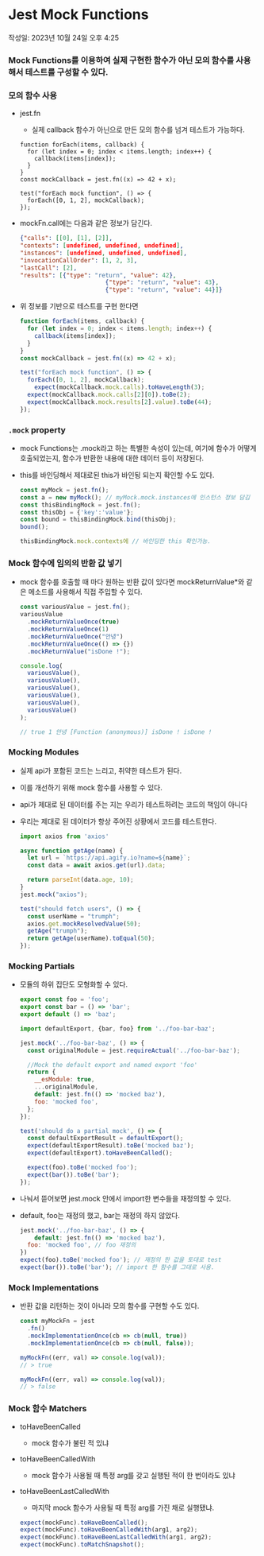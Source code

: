 # Jest Mock Functions

작성일: 2023년 10월 24일 오후 4:25

### Mock Functions를 이용하여 실제 구현한 함수가 아닌 모의 함수를 사용해서 테스트를 구성할 수 있다.

### 모의 함수 사용

- jest.fn
    - 실제 callback 함수가 아닌으로 만든 모의 함수를 넘겨 테스트가 가능하다.
    
    ```tsx
    function forEach(items, callback) {
      for (let index = 0; index < items.length; index++) {
        callback(items[index]);
      }
    }
    const mockCallback = jest.fn((x) => 42 + x);
    
    test("forEach mock function", () => {
      forEach([0, 1, 2], mockCallback);
    });
    ```
    
- mockFn.call에는 다음과 같은 정보가 담긴다.
    
    ```json
    {"calls": [[0], [1], [2]], 
    "contexts": [undefined, undefined, undefined], 
    "instances": [undefined, undefined, undefined], 
    "invocationCallOrder": [1, 2, 3], 
    "lastCall": [2], 
    "results": [{"type": "return", "value": 42}, 
    						{"type": "return", "value": 43}, 
    						{"type": "return", "value": 44}]}
    ```
    
- 위 정보를 기반으로 테스트를 구현 한다면
    
    ```jsx
    function forEach(items, callback) {
      for (let index = 0; index < items.length; index++) {
        callback(items[index]);
      }
    }
    const mockCallback = jest.fn((x) => 42 + x);
    
    test("forEach mock function", () => {
      forEach([0, 1, 2], mockCallback);
    	expect(mockCallback.mock.calls).toHaveLength(3);
      expect(mockCallback.mock.calls[2][0]).toBe(2);
      expect(mockCallback.mock.results[2].value).toBe(44);
    });
    ```
    

### `.mock` property

- mock Functions는 .mock라고 하는 특별한 속성이 있는데, 여기에 함수가 어떻게 호출되었는지, 함수가 반환한 내용에 대한 데이터 등이 저장된다.
- this를 바인딩해서 제대로된 this가 바인됭 되는지 확인할 수도 있다.
    
    ```jsx
    const myMock = jest.fn();
    const a = new myMock(); // myMock.mock.instances에 인스턴스 정보 담김
    const thisBindingMock = jest.fn();
    const thisObj = {'key':'value'};
    const bound = thisBindingMock.bind(thisObj);
    bound();
    
    thisBindingMock.mock.contexts에 // 바인딩한 this 확인가능.
    ```
    

### Mock 함수에 임의의 반환 값 넣기

- mock 함수를 호출할 때 마다 원하는 반환 값이 있다면 mockReturnValue*와 같은 메소드를 사용해서 직접 주입할 수 있다.
    
    ```jsx
    const variousValue = jest.fn();
    variousValue
      .mockReturnValueOnce(true)
      .mockReturnValueOnce(1)
      .mockReturnValueOnce("안녕")
      .mockReturnValueOnce(() => {})
      .mockReturnValue("isDone !");
    
    console.log(
      variousValue(),
      variousValue(),
      variousValue(),
      variousValue(),
      variousValue(),
      variousValue()
    );
    
    // true 1 안녕 [Function (anonymous)] isDone ! isDone !
    ```
    

### Mocking Modules

- 실제 api가 포함된 코드는 느리고, 취약한 테스트가 된다.
- 이를 개선하기 위해 mock 함수를 사용할 수 있다.
- api가 제대로 된 데이터를 주는 지는 우리가 테스트하려는 코드의 책임이 아니다
- 우리는 제대로 된 데이터가 항상 주어진 상황에서 코드를 테스트한다.
    
    ```jsx
    import axios from 'axios'
    
    async function getAge(name) {
      let url = `https://api.agify.io?name=${name}`;
      const data = await axios.get(url).data;
    
      return parseInt(data.age, 10);
    }
    jest.mock("axios");
    
    test("should fetch users", () => {
      const userName = "trumph";
      axios.get.mockResolvedValue(50);
      getAge("trumph");
      return getAge(userName).toEqual(50);
    });
    ```
    

### **Mocking Partials**

- 모듈의 하위 집단도 모형화할 수 있다.
    
    ```jsx
    export const foo = 'foo'; 
    export const bar = () => 'bar';
    export default () => 'baz';
    
    import defaultExport, {bar, foo} from '../foo-bar-baz';
    
    jest.mock('../foo-bar-baz', () => {
      const originalModule = jest.requireActual('../foo-bar-baz');
    
      //Mock the default export and named export 'foo'
      return {
        __esModule: true,
        ...originalModule,
        default: jest.fn(() => 'mocked baz'),
        foo: 'mocked foo',
      };
    });
    
    test('should do a partial mock', () => {
      const defaultExportResult = defaultExport();
      expect(defaultExportResult).toBe('mocked baz');
      expect(defaultExport).toHaveBeenCalled();
    
      expect(foo).toBe('mocked foo');
      expect(bar()).toBe('bar');
    });
    ```
    
- 나눠서 뜯어보면 jest.mock 안에서 import한 변수들을 재정의할 수 있다.
- default, foo는 재정의 했고, bar는 재정의 하지 않았다.
    
    ```jsx
    jest.mock('../foo-bar-baz', () => {
    	default: jest.fn(() => 'mocked baz'),
      foo: 'mocked foo', // foo 재정의
    })
    expect(foo).toBe('mocked foo'); // 재정의 한 값을 토대로 test
    expect(bar()).toBe('bar'); // import 한 함수를 그대로 사용.
    ```
    

### Mock Implementations

- 반환 값을 리턴하는 것이 아니라 모의 함수를 구현할 수도 있다.
    
    ```jsx
    const myMockFn = jest
      .fn()
      .mockImplementationOnce(cb => cb(null, true))
      .mockImplementationOnce(cb => cb(null, false));
    
    myMockFn((err, val) => console.log(val));
    // > true
    
    myMockFn((err, val) => console.log(val));
    // > false
    ```
    

### Mock 함수 **Matchers**

- toHaveBeenCalled
    - mock 함수가 불린 적 있냐
- toHaveBeenCalledWith
    - mock 함수가 사용될 때 특정 arg를 갖고 실행된 적이 한 번이라도 있냐
- toHaveBeenLastCalledWith
    - 마지막 mock 함수가 사용될 때 특정 arg를 가진 채로 실행됐냐.
    
    ```jsx
    expect(mockFunc).toHaveBeenCalled();
    expect(mockFunc).toHaveBeenCalledWith(arg1, arg2);
    expect(mockFunc).toHaveBeenLastCalledWith(arg1, arg2);
    expect(mockFunc).toMatchSnapshot();
    ```